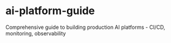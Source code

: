 # ai-platform-guide
Comprehensive guide to building production AI platforms - CI/CD, monitoring, observability
